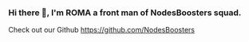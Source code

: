 ### Hi there 👋, I'm ROMA a front man of NodesBoosters squad.

Check out our Github https://github.com/NodesBoosters
